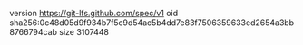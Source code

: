 version https://git-lfs.github.com/spec/v1
oid sha256:0c48d05d9f934b7f5c9d54ac5b4dd7e83f7506359633ed2654a3bb8766794cab
size 3107448
